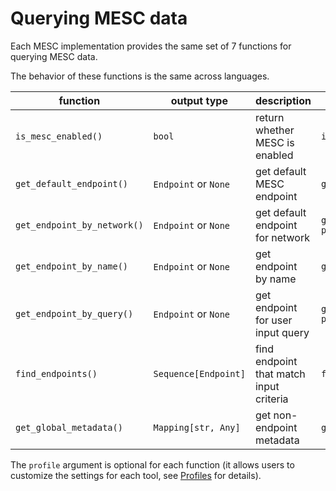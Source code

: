 # Querying MESC data

Each MESC implementation provides the same set of 7 functions for querying MESC data.

The behavior of these functions is the same across languages.

| function | output type | description | example call |
| --- | --- | --- | --- |
| `is_mesc_enabled()`         | `bool`               | return whether MESC is enabled | `is_mesc_enabled()` |
| `get_default_endpoint()`    | `Endpoint` or `None` | get default MESC endpoint | `get_default_endpoint(profile='xyz')` |
| `get_endpoint_by_network()` | `Endpoint` or `None` | get default endpoint for network | `get_endpoint_by_network(5, profile='xyz')` |
| `get_endpoint_by_name()`    | `Endpoint` or `None` | get endpoint by name | `get_endpoint_by_name('local_goerli')` |
| `get_endpoint_by_query()`   | `Endpoint` or `None` | get endpoint for user input query | `get_endpoint_by_query(user_str, profile='xyz')` |
| `find_endpoints()`          | `Sequence[Endpoint]` | find endpoint that match input criteria | `find_endpoints(chain_id=5)` |
| `get_global_metadata()`     | `Mapping[str, Any]`  | get non-endpoint metadata | `get_global_metadata(profile='xyz')` |

The `profile` argument is optional for each function (it allows users to customize the settings for each tool, see [Profiles](./profiles.md) for details).

